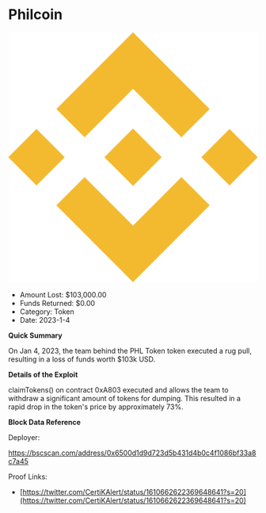 # Philcoin
![Philcoin](/rektimages/Philcoin.png)
- Amount Lost: $103,000.00
- Funds Returned: $0.00
- Category: Token
- Date: 2023-1-4

**Quick Summary**

On Jan 4, 2023, the team behind the PHL Token token executed a rug pull, resulting in a loss of funds worth $103k USD.

  


 **Details of the Exploit**

 claimTokens() on contract 0xA803 executed and allows the team to withdraw a significant amount of tokens for dumping. This resulted in a rapid drop in the token's price by approximately 73%.  

  


 **Block Data Reference**

Deployer:

https://bscscan.com/address/0x6500d1d9d723d5b431d4b0c4f1086bf33a8c7a45

  



Proof Links:
- [https://twitter.com/CertiKAlert/status/1610662622369648641?s=20](https://twitter.com/CertiKAlert/status/1610662622369648641?s=20)


